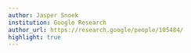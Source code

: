 ```yaml
---
author: Jasper Snoek
institution: Google Research
author_url: https://research.google/people/105484/
highlight: true
---
```

